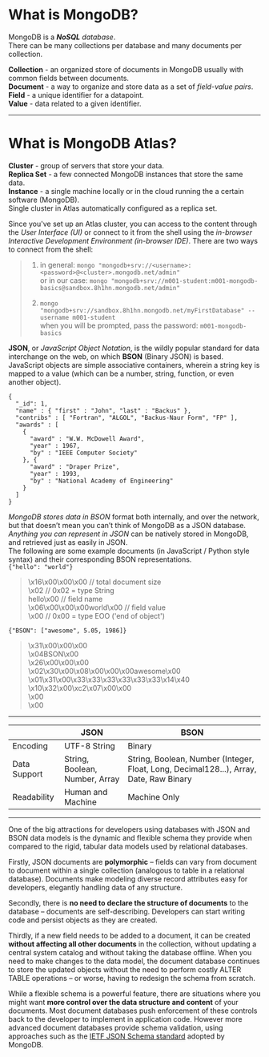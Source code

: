 # What is MongoDB?
MongoDB is a *__NoSQL__ database*.  
There can be many collections per database and many documents per collection.  

**Collection** - an organized store of documents in MongoDB usually with common fields between documents.  
**Document** - a way to organize and store data as a set of *field-value pairs*.  
**Field** - a unique identifier for a datapoint.  
**Value** - data related to a given identifier.   

---

# What is MongoDB Atlas?
**Cluster** - group of servers that store your data.  
**Replica Set** - a few connected MongoDB instances that store the same data.    
**Instance** - a single machine locally or in the cloud running the a certain software (MongoDB).  
Single cluster in Atlas automatically configured as a replica set.  

Since you've set up an Atlas cluster, you can access to the content through the *User Interface (UI)* or 
connect to it from the shell using the *in-browser Interactive Development Environment (in-browser IDE)*.
There are two ways to connect from the shell:  

> 1. in general: ```mongo "mongodb+srv://<username>:<password>@<cluster>.mongodb.net/admin"```  
> or in our case: ```mongo "mongodb+srv://m001-student:m001-mongodb-basics@sandbox.8h1hn.mongodb.net/admin"```  
>  
> 2. ```mongo "mongodb+srv://sandbox.8h1hn.mongodb.net/myFirstDatabase" --username m001-student```  
> when you will be prompted, pass the password: ```m001-mongodb-basics```  

**JSON**, or *JavaScript Object Notation*, is the wildly popular standard for data interchange on the web, on which **BSON** (Binary JSON) is based.  
JavaScript objects are simple associative containers, wherein a string key is mapped to a value (which can be a number, string, function, or even another object).  

```
{
  "_id": 1,
  "name" : { "first" : "John", "last" : "Backus" },
  "contribs" : [ "Fortran", "ALGOL", "Backus-Naur Form", "FP" ],
  "awards" : [
    {
      "award" : "W.W. McDowell Award",
      "year" : 1967,
      "by" : "IEEE Computer Society"
    }, {
      "award" : "Draper Prize",
      "year" : 1993,
      "by" : "National Academy of Engineering"
    }
  ]
}
```  

*MongoDB stores data in BSON* format both internally, and over the network, but that doesn’t mean you can’t think of MongoDB as a JSON database. *Anything you can represent in JSON* can be natively stored in MongoDB, and retrieved just as easily in JSON.  
The following are some example documents (in JavaScript / Python style syntax) and their corresponding BSON representations.  
`{"hello": "world"}`  
> \x16\x00\x00\x00           // total document size  
> \x02                       // 0x02 = type String  
> hello\x00                  // field name  
> \x06\x00\x00\x00world\x00  // field value  
> \x00                       // 0x00 = type EOO ('end of object')  

`{"BSON": ["awesome", 5.05, 1986]}`  
> \x31\x00\x00\x00  
> \x04BSON\x00  
> \x26\x00\x00\x00  
> \x02\x30\x00\x08\x00\x00\x00awesome\x00  
> \x01\x31\x00\x33\x33\x33\x33\x33\x33\x14\x40  
> \x10\x32\x00\xc2\x07\x00\x00  
> \x00  
> \x00  

---  

|  | JSON | BSON |  
|---|---|---|
| Encoding | UTF-8 String | Binary |  
| Data Support | String, Boolean, Number, Array | String, Boolean, Number (Integer, Float, Long, Decimal128...), Array, Date, Raw Binary |   
| Readability | Human and Machine | Machine Only | 

--- 

One of the big attractions for developers using databases with JSON and BSON data models is the dynamic and flexible schema they provide when compared to the rigid, tabular data models used by relational databases.

Firstly, JSON documents are **polymorphic** – fields can vary from document to document within a single collection (analogous to table in a relational database). Documents make modeling diverse record attributes easy for developers, elegantly handling data of any structure.

Secondly, there is **no need to declare the structure of documents** to the database – documents are self-describing. Developers can start writing code and persist objects as they are created.

Thirdly, if a new field needs to be added to a document, it can be created **without affecting all other documents** in the collection, without updating a central system catalog and without taking the database offline. When you need to make changes to the data model, the document database continues to store the updated objects without the need to perform costly ALTER TABLE operations – or worse, having to redesign the schema from scratch.  

While a flexible schema is a powerful feature, there are situations where you might want **more control over the data structure and content** of your documents. Most document databases push enforcement of these controls back to the developer to implement in application code. However more advanced document databases provide schema validation, using approaches such as the [IETF JSON Schema standard](https://json-schema.org/) adopted by MongoDB.
